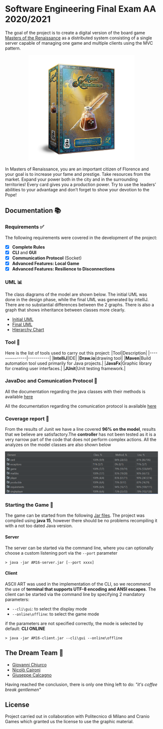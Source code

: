 # Software Engineering Final Exam AA 2020/2021

The goal of the project is to create a digital version of the board game [Masters of the Renaissance](https://www.craniocreations.it/prodotto/masters-of-renaissance/) as a distributed system consisting of a single server capable of managing one game and multiple clients using the MVC pattern.
<p align="center">
<img src="src/main/resources/ReadMe/scatola.png" alt="Logo" width="350" height="350">
<figcaption>In Masters of Renaissance, you are an important citizen of Florence and your goal is to increase your fame and prestige. Take resources from the market. Expand your power both in the city and in the surrounding territories! Every card gives you a production power. Try to use the leaders’ abilities to your advantage and don’t forget to show your devotion to the Pope! </figcaption>
</p>

## Documentation :books:
### Requirements :white_check_mark:
The following requirements were covered in the development of the project:
- [x] **Complete Rules**
- [x] **CLI** and **GUI**
- [x] **Communication Protocol** (Socket)
- [x] **Advanced Features: Local Game**
- [x] **Advanced Features: Resilience to Disconnections**

### UML :bar_chart:
The class diagrams of the model are shown below. The initial UML was done in the design phase, while the final UML was generated by intelliJ. There are no substantial differences between the 2 graphs. There is also a graph that shows inheritance between classes more clearly.
- [Initial UML](https://github.com/Giuseppe-Calcagno/ingswAM2021-Caironi-Calcagno-Chiurco/blob/main/documentation/uml/initialChart.svg)
- [Final UML](https://github.com/Giuseppe-Calcagno/ingswAM2021-Caironi-Calcagno-Chiurco/blob/main/documentation/uml/finalChart.svg)
- [Hierarchy Chart](https://github.com/Giuseppe-Calcagno/ingswAM2021-Caironi-Calcagno-Chiurco/blob/main/documentation/uml/HierarchyChart.svg)

### Tool :wrench:
Here is the list of tools used to carry out this project:
|Tool|Description|
|---------------|-----------|
|__IntelliJ__|IDE|
|__Draw.io__|drawing tool|
|__Maven__|Build automation tool used primarily for Java projects.|
|__JavaFx__|Graphic library for creating user interfaces.|
|__JUnit__|Unit testing framework.|

### JavaDoc and Comunication Protocol :memo:
All the documentation regarding the java classes with their methods is available [here](https://github.com/Giuseppe-Calcagno/ingswAM2021-Caironi-Calcagno-Chiurco/tree/main/documentation/JavaDoc/it/polimi/ingsw/)

All the documentation regarding the comunication protocol is available [here](https://github.com/Giuseppe-Calcagno/ingswAM2021-Caironi-Calcagno-Chiurco/blob/main/documentation/Communication%20Protocol.pdf)

### Coverage report :microscope:
From the results of Junit we have a line covered **96% on the model**, results that we believe are satisfactory.The **controller** has not been tested as it is a very narrow part of the code that does not perform complex actions. All the analyzes on the model classes are also shown below
<p align="center">
<img src="src/main/resources/ReadMe/Junit.png" alt="Logo" width="554" height="140">
</p>

### Starting the Game :flower_playing_cards:
The game can be started from the following [Jar files](https://github.com/Giuseppe-Calcagno/ingswAM2021-Caironi-Calcagno-Chiurco/tree/main/documentation/jar). The project was compiled using **java 15**, however there should be no problems recompiling it with a not too dated Java version.

#### Server
The server can be started via the command line, where you can optionally choose a custom listening port via the `--port` parameter
```shell
> java -jar AM16-server.jar [--port xxxx]
```
#### Client
ASCII ART was used in the implementation of the CLI, so we recommend the use of **terminal that supports UTF-8 encoding and ANSI escapes**. The client can be started via the command line by specifying 2 mandatory parameters:
- `--cli\gui`:          to select the display mode
- `--online\offline`:  to select the game mode

if the parameters are not specified correctly, the mode is selected by default: __CLI ONLINE__
```shell
> java -jar AM16-client.jar --cli\gui --online\offline
```

## The Dream Team :star2:
- [Giovanni Chiurco](https://github.com/GiovanniChiurco)
- [Nicolò Caironi](https://github.com/NicoloCaironi)
- [Giuseppe Calcagno](https://github.com/Giuseppe-Calcagno)

Having reached the conclusion, there is only one thing left to do: *"it's coffee break gentlemen"*


## License
Project carried out in collaboration with Politecnico di Milano and Cranio Games which granted us the license to use the graphic material.

